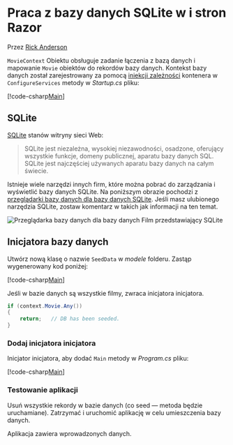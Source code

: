 # <a name="working-with-sqlite-in-and-razor-pages"></a>Praca z bazy danych SQLite w i stron Razor

Przez [Rick Anderson](https://twitter.com/RickAndMSFT)

`MovieContext` Obiektu obsługuje zadanie łączenia z bazą danych i mapowanie `Movie` obiektów do rekordów bazy danych. Kontekst bazy danych został zarejestrowany za pomocą [iniekcji zależności](xref:fundamentals/dependency-injection) kontenera w `ConfigureServices` metody w *Startup.cs* pliku:

[!code-csharp[Main](code/Startup.cs?name=snippet2&highlight=6-8)]

## <a name="sqlite"></a>SQLite

[SQLite](https://www.sqlite.org/) stanów witryny sieci Web:

> SQLite jest niezależna, wysokiej niezawodności, osadzone, oferujący wszystkie funkcje, domeny publicznej, aparatu bazy danych SQL. SQLite jest najczęściej używanych aparatu bazy danych na całym świecie.

Istnieje wiele narzędzi innych firm, które można pobrać do zarządzania i wyświetlić bazy danych SQLite. Na poniższym obrazie pochodzi z [przeglądarki bazy danych dla bazy danych SQLite](http://sqlitebrowser.org/). Jeśli masz ulubionego narzędzia SQLite, zostaw komentarz w takich jak informacji na ten temat.

![Przeglądarka bazy danych dla bazy danych Film przedstawiający SQLite](../../tutorials/first-mvc-app-xplat/working-with-sql/_static/dbb.png)

## <a name="seed-the-database"></a>Inicjatora bazy danych

Utwórz nową klasę o nazwie `SeedData` w *modele* folderu. Zastąp wygenerowany kod poniżej:

[!code-csharp[Main](code\Models\SeedData.cs)]

Jeśli w bazie danych są wszystkie filmy, zwraca inicjatora inicjatora.

```csharp
if (context.Movie.Any())
{
    return;   // DB has been seeded.
}
```

<a name="si"></a>
### <a name="add-the-seed-initializer"></a>Dodaj inicjatora inicjatora

Inicjator inicjatora, aby dodać `Main` metody w *Program.cs* pliku:

[!code-csharp[Main](../../tutorials/razor-pages\razor-pages-start\sample\RazorPagesMovie\Program.cs)]

### <a name="test-the-app"></a>Testowanie aplikacji

Usuń wszystkie rekordy w bazie danych (co seed — metoda będzie uruchamiane). Zatrzymać i uruchomić aplikację w celu umieszczenia bazy danych.

Aplikacja zawiera wprowadzonych danych.
